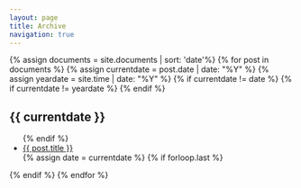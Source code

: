 ```yaml
---
layout: page
title: Archive
navigation: true
---
```


<div class="posts">
{% assign documents = site.documents | sort: 'date'%}
{% for post in documents %}
  {% assign currentdate = post.date | date: "%Y" %}
  {% assign yeardate = site.time | date: "%Y" %}
  {% if currentdate != date %}
  {% if currentdate != yeardate %}
  <!--/posts-archive-->
  {% endif %}
  <h2 id="date-{{currentdate}}">{{ currentdate }}</h2>
  <ul class="posts-archive">
  {% endif %}
  <li class="posts-archive__links"><a href="{{ site.baseurl }}{{ post.url }}">{{ post.title }}</a></li>
  {% assign date = currentdate %}
  {% if forloop.last %}
  </ul><!--/posts-archive-last-->
  {% endif %}
{% endfor %}
</div><!--/posts-->
